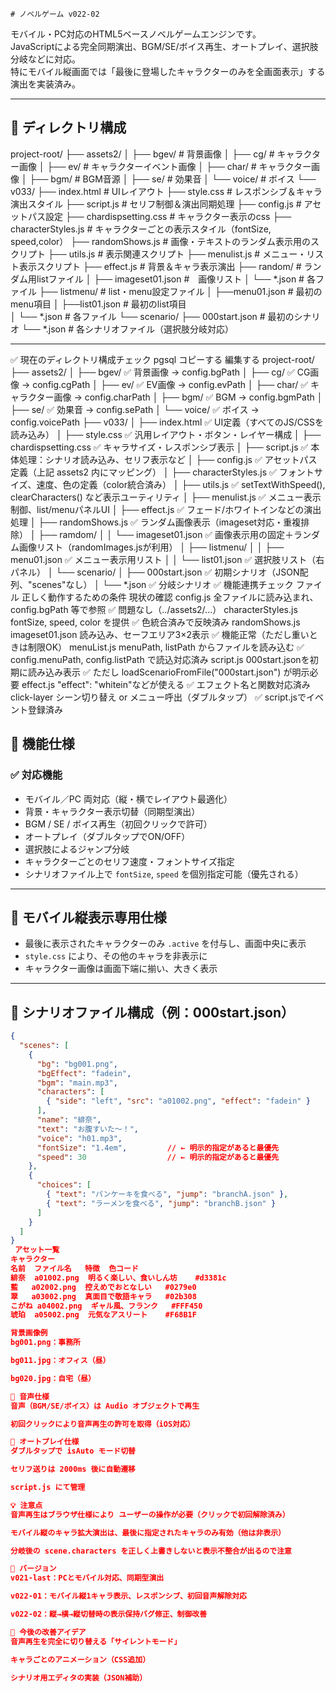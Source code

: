     # ノベルゲーム v022-02

モバイル・PC対応のHTML5ベースノベルゲームエンジンです。  
JavaScriptによる完全同期演出、BGM/SE/ボイス再生、オートプレイ、選択肢分岐などに対応。  
特にモバイル縦画面では「最後に登場したキャラクターのみを全画面表示」する演出を実装済み。

---

## 📁 ディレクトリ構成
project-root/
├── assets2/
│ ├── bgev/ # 背景画像
│ ├── cg/ # キャラクター画像
│ ├── ev/ # キャラクターイベント画像
│ ├── char/ # キャラクター画像
│ ├── bgm/ # BGM音源
│ ├── se/ # 効果音
│ └── voice/ # ボイス
└── v033/
      ├── index.html # UIレイアウト
      ├── style.css # レスポンシブ＆キャラ演出スタイル
      ├── script.js # セリフ制御＆演出同期処理
      ├── config.js # アセットパス設定
      ├── chardispsetting.css # キャラクター表示のcss
      ├── characterStyles.js # キャラクターごとの表示スタイル（fontSize, speed,color）
      ├── randomShows.js # 画像・テキストのランダム表示用のスクリプト
      ├── utils.js # 表示関連スクリプト
      ├── menulist.js # メニュー・リスト表示スクリプト
      ├── effect.js # 背景＆キャラ表示演出
      ├── random/ # ランダム用listファイル
      │     ├── imageset01.json #　画像リスト
      │     └── *.json # 各ファイル
      ├── listmenu/ # list・menu設定ファイル
      │     ├──menu01.json # 最初のmenu項目
      │     ├──list01.json # 最初のlist項目      
      │     └── *.json # 各ファイル
      └── scenario/
            ├── 000start.json # 最初のシナリオ
            └── *.json # 各シナリオファイル（選択肢分岐対応）

---

✅ 現在のディレクトリ構成チェック
pgsql
コピーする
編集する
project-root/
├── assets2/
│   ├── bgev/          ✅ 背景画像 → config.bgPath
│   ├── cg/            ✅ CG画像 → config.cgPath
│   ├── ev/            ✅ EV画像 → config.evPath
│   ├── char/          ✅ キャラクター画像 → config.charPath
│   ├── bgm/           ✅ BGM → config.bgmPath
│   ├── se/            ✅ 効果音 → config.sePath
│   └── voice/         ✅ ボイス → config.voicePath
├── v033/
│   ├── index.html     ✅ UI定義（すべてのJS/CSSを読み込み）
│   ├── style.css      ✅ 汎用レイアウト・ボタン・レイヤー構成
│   ├── chardispsetting.css ✅ キャラサイズ・レスポンシブ表示
│   ├── script.js      ✅ 本体処理：シナリオ読み込み、セリフ表示など
│   ├── config.js      ✅ アセットパス定義（上記 assets2 内にマッピング）
│   ├── characterStyles.js ✅ フォントサイズ、速度、色の定義（color統合済み）
│   ├── utils.js       ✅ setTextWithSpeed(), clearCharacters() など表示ユーティリティ
│   ├── menulist.js    ✅ メニュー表示制御、list/menuパネルUI
│   ├── effect.js      ✅ フェード/ホワイトインなどの演出処理
│   ├── randomShows.js ✅ ランダム画像表示（imageset対応・重複排除）
│   ├── ramdom/
│   │   └── imageset01.json ✅ 画像表示用の固定＋ランダム画像リスト（randomImages.jsが利用）
│   ├── listmenu/
│   │   ├── menu01.json ✅ メニュー表示用リスト
│   │   └── list01.json ✅ 選択肢リスト（右パネル）
│   └── scenario/
│       ├── 000start.json ✅ 初期シナリオ（JSON配列、"scenes"なし）
│       └── *.json ✅ 分岐シナリオ
✅ 機能連携チェック
ファイル	正しく動作するための条件	現状の確認
config.js	全ファイルに読み込まれ、config.bgPath 等で参照	✅ 問題なし（../assets2/...）
characterStyles.js	fontSize, speed, color を提供	✅ 色統合済みで反映済み
randomShows.js	imageset01.json 読み込み、セーフエリア3×2表示	✅ 機能正常（ただし重いときは制限OK）
menuList.js	menuPath, listPath からファイルを読み込む	✅ config.menuPath, config.listPath で読込対応済み
script.js	000start.jsonを初期に読み込み表示	✅ ただし loadScenarioFromFile("000start.json") が明示必要
effect.js	"effect": "whitein"などが使える	✅ エフェクト名と関数対応済み
click-layer	シーン切り替え or メニュー呼出（ダブルタップ）	✅ script.jsでイベント登録済み





## 🔧 機能仕様

### ✅ 対応機能
- モバイル／PC 両対応（縦・横でレイアウト最適化）
- 背景・キャラクター表示切替（同期型演出）
- BGM / SE / ボイス再生（初回クリックで許可）
- オートプレイ（ダブルタップでON/OFF）
- 選択肢によるジャンプ分岐
- キャラクターごとのセリフ速度・フォントサイズ指定
- シナリオファイル上で `fontSize`, `speed` を個別指定可能（優先される）






---

## 📱 モバイル縦表示専用仕様

- 最後に表示されたキャラクターのみ `.active` を付与し、画面中央に表示
- `style.css` により、その他のキャラを非表示に
- キャラクター画像は画面下端に揃い、大きく表示

---

## 📜 シナリオファイル構成（例：000start.json）

```json
{
  "scenes": [
    {
      "bg": "bg001.png",
      "bgEffect": "fadein",
      "bgm": "main.mp3",
      "characters": [
        { "side": "left", "src": "a01002.png", "effect": "fadein" }
      ],
      "name": "緋奈",
      "text": "お腹すいた〜！",
      "voice": "h01.mp3",
      "fontSize": "1.4em",         // ← 明示的指定があると最優先
      "speed": 30                  // ← 明示的指定があると最優先
    },
    {
      "choices": [
        { "text": "パンケーキを食べる", "jump": "branchA.json" },
        { "text": "ラーメンを食べる", "jump": "branchB.json" }
      ]
    }
  ]
}
 アセット一覧
キャラクター
名前	ファイル名	特徴	色コード
緋奈	a01002.png	明るく楽しい、食いしん坊	#d3381c
藍	a02002.png	控えめでおとなしい	#0279e0
翠	a03002.png	真面目で敬語キャラ	#02b308
こがね	a04002.png	ギャル風、フランク	#FFF450
琥珀	a05002.png	元気なアスリート	#F68B1F

背景画像例
bg001.png：事務所

bg011.jpg：オフィス（昼）

bg020.jpg：自宅（昼）

🎵 音声仕様
音声（BGM/SE/ボイス）は Audio オブジェクトで再生

初回クリックにより音声再生の許可を取得（iOS対応）

🚀 オートプレイ仕様
ダブルタップで isAuto モード切替

セリフ送りは 2000ms 後に自動遷移

script.js にて管理

💡 注意点
音声再生はブラウザ仕様により ユーザーの操作が必要（クリックで初回解除済み）

モバイル縦のキャラ拡大演出は、最後に指定されたキャラのみ有効（他は非表示）

分岐後の scene.characters を正しく上書きしないと表示不整合が出るので注意

🔄 バージョン
v021-last：PCとモバイル対応、同期型演出

v022-01：モバイル縦1キャラ表示、レスポンシブ、初回音声解除対応

v022-02：縦→横→縦切替時の表示保持バグ修正、制御改善

📌 今後の改善アイデア
音声再生を完全に切り替える「サイレントモード」

キャラごとのアニメーション（CSS追加）

シナリオ用エディタの実装（JSON補助）
